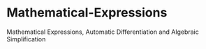 # Mathematical-Expressions
Mathematical Expressions, Automatic Differentiation and Algebraic Simplification
